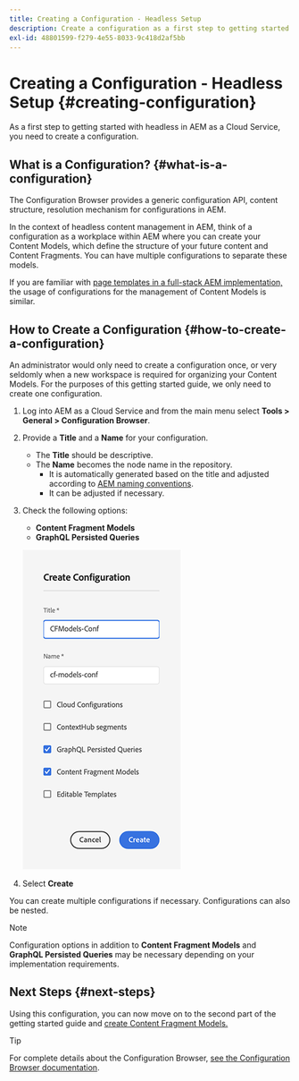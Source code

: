 ```yaml
---
title: Creating a Configuration - Headless Setup
description: Create a configuration as a first step to getting started with headless in AEM as a Cloud Service.
exl-id: 48801599-f279-4e55-8033-9c418d2af5bb
---
```

# Creating a Configuration - Headless Setup {#creating-configuration}

As a first step to getting started with headless in AEM as a Cloud Service, you need to create a configuration.

## What is a Configuration? {#what-is-a-configuration}

The Configuration Browser provides a generic configuration API, content structure, resolution mechanism for configurations in AEM.

In the context of headless content management in AEM, think of a configuration as a workplace within AEM where you can create your Content Models, which define the structure of your future content and Content Fragments. You can have multiple configurations to separate these models.

If you are familiar with [page templates in a full-stack AEM implementation,](/help/sites-cloud/authoring/sites-console/templates.md) the usage of configurations for the management of Content Models is similar.

## How to Create a Configuration {#how-to-create-a-configuration}

An administrator would only need to create a configuration once, or very seldomly when a new workspace is required for organizing your Content Models. For the purposes of this getting started guide, we only need to create one configuration.

1. Log into AEM as a Cloud Service and from the main menu select **Tools &gt; General &gt; Configuration Browser**.
1. Provide a **Title** and a **Name** for your configuration.
   * The **Title** should be descriptive.
   * The **Name** becomes the node name in the repository.
      * It is automatically generated based on the title and adjusted according to [AEM naming conventions](/help/implementing/developing/introduction/naming-conventions.md).
      * It can be adjusted if necessary.
1. Check the following options:
   * **Content Fragment Models**
   * **GraphQL Persisted Queries**

   ![Create Configuration](../assets/create-configuration.png)

1. Select **Create**

You can create multiple configurations if necessary. Configurations can also be nested.

>[!NOTE]
>
>Configuration options in addition to **Content Fragment Models** and **GraphQL Persisted Queries** may be necessary depending on your implementation requirements.

## Next Steps {#next-steps}

Using this configuration, you can now move on to the second part of the getting started guide and [create Content Fragment Models.](create-content-model.md)

>[!TIP]
>
>For complete details about the Configuration Browser, [see the Configuration Browser documentation](/help/implementing/developing/introduction/configurations.md).
